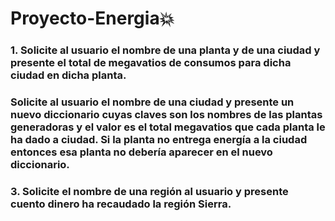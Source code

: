 # Proyecto-Energia💥
### 1. Solicite al usuario el nombre de una planta y de una ciudad y presente el total de megavatios de consumos para dicha ciudad en dicha planta.
### Solicite al usuario el nombre de una ciudad y presente un nuevo diccionario cuyas claves son los nombres de las plantas generadoras y el valor es el total megavatios que cada planta le ha dado a ciudad. Si la planta no entrega energía a la ciudad entonces esa planta no debería aparecer en el nuevo diccionario.
### 3. Solicite el nombre de una región al usuario y presente cuento dinero ha recaudado la región Sierra.
